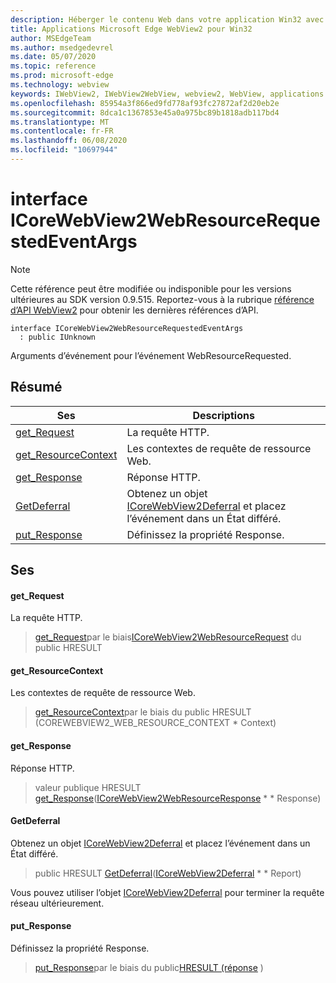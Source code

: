 ```yaml
---
description: Héberger le contenu Web dans votre application Win32 avec le contrôle Microsoft Edge WebView2
title: Applications Microsoft Edge WebView2 pour Win32
author: MSEdgeTeam
ms.author: msedgedevrel
ms.date: 05/07/2020
ms.topic: reference
ms.prod: microsoft-edge
ms.technology: webview
keywords: IWebView2, IWebView2WebView, webview2, WebView, applications Win32, Win32, Edge, ICoreWebView2, ICoreWebView2Controller, contrôle de navigateur, html Edge
ms.openlocfilehash: 85954a3f866ed9fd778af93fc27872af2d20eb2e
ms.sourcegitcommit: 8dca1c1367853e45a0a975bc89b1818adb117bd4
ms.translationtype: MT
ms.contentlocale: fr-FR
ms.lasthandoff: 06/08/2020
ms.locfileid: "10697944"
---
```

# interface ICoreWebView2WebResourceRequestedEventArgs 

> [!NOTE]
> Cette référence peut être modifiée ou indisponible pour les versions ultérieures au SDK version 0.9.515. Reportez-vous à la rubrique [référence d’API WebView2](../../../webview2-api-reference.md) pour obtenir les dernières références d’API.

```
interface ICoreWebView2WebResourceRequestedEventArgs
  : public IUnknown
```

Arguments d’événement pour l’événement WebResourceRequested.

## Résumé

 Ses                        | Descriptions
--------------------------------|---------------------------------------------
[get_Request](#get_request) | La requête HTTP.
[get_ResourceContext](#get_resourcecontext) | Les contextes de requête de ressource Web.
[get_Response](#get_response) | Réponse HTTP.
[GetDeferral](#getdeferral) | Obtenez un objet [ICoreWebView2Deferral](icorewebview2deferral.md) et placez l’événement dans un État différé.
[put_Response](#put_response) | Définissez la propriété Response.

## Ses

#### get_Request 

La requête HTTP.

> [get_Request](#get_request)par le biais[ICoreWebView2WebResourceRequest](icorewebview2webresourcerequest.md) du public HRESULT

#### get_ResourceContext 

Les contextes de requête de ressource Web.

> [get_ResourceContext](#get_resourcecontext)par le biais du public HRESULT (COREWEBVIEW2_WEB_RESOURCE_CONTEXT * Context)

#### get_Response 

Réponse HTTP.

> valeur publique HRESULT [get_Response](#get_response)([ICoreWebView2WebResourceResponse](icorewebview2webresourceresponse.md) * * Response)

#### GetDeferral 

Obtenez un objet [ICoreWebView2Deferral](icorewebview2deferral.md) et placez l’événement dans un État différé.

> public HRESULT [GetDeferral](#getdeferral)([ICoreWebView2Deferral](icorewebview2deferral.md) * * Report)

Vous pouvez utiliser l’objet [ICoreWebView2Deferral](icorewebview2deferral.md) pour terminer la requête réseau ultérieurement.

#### put_Response 

Définissez la propriété Response.

> [put_Response](#put_response)par le biais du public[HRESULT (réponse](icorewebview2webresourceresponse.md) )


